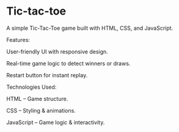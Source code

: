 # Tic-tac-toe
A simple Tic-Tac-Toe game built with HTML, CSS, and JavaScript.

Features:

   User-friendly UI with responsive design.
   
   Real-time game logic to detect winners or draws.
   
   Restart button for instant replay.
   
Technologies Used:

   HTML – Game structure.
   
   CSS – Styling & animations.
         
   JavaScript – Game logic & interactivity.

